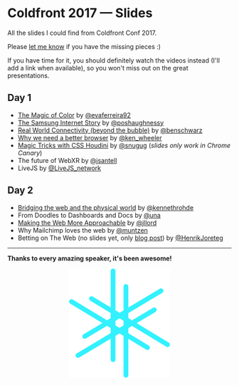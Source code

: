 
# Coldfront 2017 — Slides

All the slides I could find from Coldfront Conf 2017. 

Please [let me know](https://twitter.com/mads_nedergaard) if you have the missing pieces :)

If you have time for it, you should definitely watch the videos instead (I'll add a link when available), so you won't miss out on the great presentations.


## Day 1 


- [The Magic of Color](http://evaferreira.com.ar/coldfront) by [@evaferreira92](https://twitter.com/evaferreira92)
- [The Samsung Internet Story](https://poshaughnessy.github.io/the-samsung-internet-story-coldfront-2017/) by [@poshaughnessy](https://twitter.com/poshaughnessy)
- [Real World Connectivity (beyond the bubble)](https://speakerdeck.com/benschwarz/beyond-the-bubble) by [@benschwarz](https://twitter.com/benschwarz)
- [Why we need a better browser](http://coldfront.surge.sh) by [@ken_wheeler](https://twitter.com/ken_wheeler)
- [Magic Tricks with CSS Houdini](http://snugug.github.io/magic-tricks-with-houdini) by [@snugug](https://twitter.com/snugug) (_slides only work in Chrome Canary_)
- The future of WebXR by [@jsantell](https://twitter.com/jsantell)
- LiveJS by [@LiveJS_network](https://twitter.com/LiveJS_network)

## Day 2

- [Bridging the web and the physical world](https://docs.google.com/presentation/d/13urpBTcAnKCi8iOccQfM4nIKDdxQrg5Qj6gymGPkk3s/mobilepresent?slide=id.g24e228bf8a_0_0) by [@kennethrohde](https://twitter.com/kennethrohde)
- From Doodles to Dashboards and Docs by [@una](https://twitter.com/una)
- [Making the Web More Approachable](https://speakerdeck.com/jllord/scale-down-people-up) by [@jllord](https://twitter.com/jllord)
- Why Mailchimp loves the web by [@muntzen](https://twitter.com/muntzen)
- Betting on The Web (no slides yet, only [blog post](https://joreteg.com/blog/betting-on-the-web)) by [@HenrikJoreteg](https://twitter.com/henrikjoreteg)


---

**Thanks to every amazing speaker, it's been awesome!**

<p align="center">
  <img src="logo.svg">
</p>
